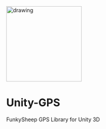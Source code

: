 <img src="https://www.funkysheep.net/img/Logo-Head-Mini.png" alt="drawing" width="200"/>

# Unity-GPS
FunkySheep GPS Library for Unity 3D
